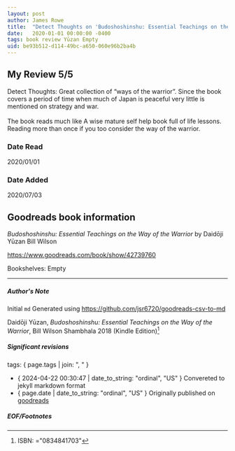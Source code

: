 ```yaml
---
layout: post
author: James Rowe
title:  "Detect Thoughts on 'Budoshoshinshu: Essential Teachings on the Way of the Warrior'"
date:   2020-01-01 00:00:00 -0400
tags: book review Yūzan Empty
uid: be93b512-d114-49bc-a650-060e96b2ba4b
---
```


<!-- highly dependent on how you personally use jekyll templates, and how you want this to show up -->

## My Review 5/5

Detect Thoughts: Great collection of “ways of the warrior”. Since the book covers a period of time when much of Japan is peaceful very little is mentioned on strategy and war. <br/><br/>The book reads much like A wise mature self help book full of life lessons. Reading more than once if you too consider the way of the warrior. 

### Date Read
2020/01/01

### Date Added
2020/07/03

## Goodreads book information

*Budoshoshinshu: Essential Teachings on the Way of the Warrior* by Daidōji Yūzan
Bill Wilson

https://www.goodreads.com/book/show/42739760

Bookshelves: Empty

---

##### Author's Note

Initial `md` Generated using https://github.com/jsr6720/goodreads-csv-to-md

Daidōji Yūzan, *Budoshoshinshu: Essential Teachings on the Way of the Warrior*, Bill Wilson Shambhala 2018 (Kindle Edition)[^1]

##### Significant revisions

tags: { page.tags | join: ", " } <!-- todo move this somewhere -->

- { 2024-04-22 00:30:47 | date_to_string: "ordinal", "US" } Convereted to jekyll markdown format 
- { page.date | date_to_string: "ordinal", "US" } Originally published on [goodreads](https://www.goodreads.com)

##### EOF/Footnotes

[^1]: ISBN: ="0834841703"